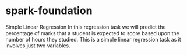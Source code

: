 # spark-foundation
Simple Linear Regression In this regression task we will predict the percentage of marks that a student is expected to score based upon the number of hours they studied. This is a simple linear regression task as it involves just two variables.
